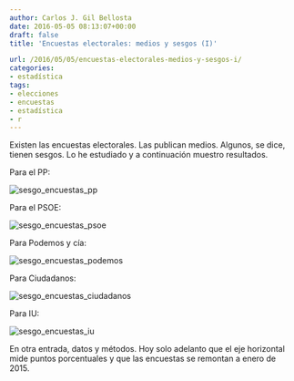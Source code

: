 ```yaml
---
author: Carlos J. Gil Bellosta
date: 2016-05-05 08:13:07+00:00
draft: false
title: 'Encuestas electorales: medios y sesgos (I)'

url: /2016/05/05/encuestas-electorales-medios-y-sesgos-i/
categories:
- estadística
tags:
- elecciones
- encuestas
- estadística
- r
---
```


Existen las encuestas electorales. Las publican medios. Algunos, se dice, tienen sesgos. Lo he estudiado y a continuación muestro resultados.

Para el PP:

![sesgo_encuestas_pp](/wp-uploads/2016/05/sesgo_encuestas_pp.png)


Para el PSOE:

![sesgo_encuestas_psoe](/wp-uploads/2016/05/sesgo_encuestas_psoe.png)


Para Podemos y cía:

![sesgo_encuestas_podemos](/wp-uploads/2016/05/sesgo_encuestas_podemos.png)


Para Ciudadanos:

![sesgo_encuestas_ciudadanos](/wp-uploads/2016/05/sesgo_encuestas_ciudadanos.png)


Para IU:

![sesgo_encuestas_iu](/wp-uploads/2016/05/sesgo_encuestas_iu.png)


En otra entrada, datos y métodos. Hoy solo adelanto que el eje horizontal mide puntos porcentuales y que las encuestas se remontan a enero de 2015.
